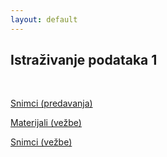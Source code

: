 ```yaml
---
layout: default
---
```


## Istraživanje podataka 1

<br>

[Snimci (predavanja)](https://drajv.org/index.php/s/9R8ocXtrLjcWXsd?path=%2F3.%20godina%2F6.%20semestar%2Fip%2FPredavanja%2021-22)

[Materijali (vežbe)](https://matf-istrazivanje-podataka-1.github.io/practices/)

[Snimci (vežbe)](https://poincare.matf.bg.ac.rs/~stefan.kapunac/ip1.html)
